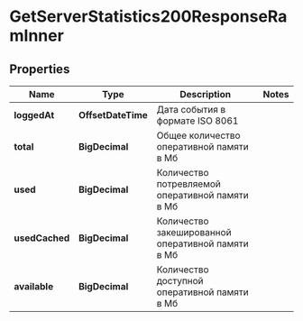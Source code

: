 

# GetServerStatistics200ResponseRamInner


## Properties

| Name | Type | Description | Notes |
|------------ | ------------- | ------------- | -------------|
|**loggedAt** | **OffsetDateTime** | Дата события в формате ISO 8061 |  |
|**total** | **BigDecimal** | Общее количество оперативной памяти в Мб |  |
|**used** | **BigDecimal** | Количество потревляемой оперативной памяти в Мб |  |
|**usedCached** | **BigDecimal** | Количество закешированной оперативной памяти в Мб |  |
|**available** | **BigDecimal** | Количество доступной оперативной памяти в Мб |  |



